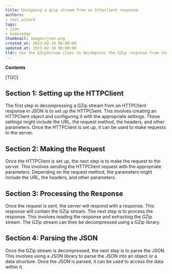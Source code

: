 ```yaml
---
title: Unzipping a gzip stream from an httpclient response
authors:
- cool_wizard
tags:
- json
- knowledge
thumbnail: images/json.png
created_at: 2023-02-10 00:00:00
updated_at: 2023-02-10 00:00:00
tldr: Use the GZipStream class to decompress the GZip response from the HTTPClient.
---
```


**Contents**

[TOC]

## Section 1: Setting up the HTTPClient

The first step in decompressing a GZip stream from an HTTPClient response in JSON is to set up the HTTPClient. This involves creating an HTTPClient object and configuring it with the appropriate settings. These settings might include the URL, the request method, the headers, and other parameters. Once the HTTPClient is set up, it can be used to make requests to the server.

## Section 2: Making the Request

Once the HTTPClient is set up, the next step is to make the request to the server. This involves sending the HTTPClient request with the appropriate parameters. Depending on the request method, the parameters might include the URL, the headers, and other parameters.

## Section 3: Processing the Response

Once the request is sent, the server will respond with a response. This response will contain the GZip stream. The next step is to process the response. This involves reading the response and extracting the GZip stream. The GZip stream can then be decompressed using a GZip library.

## Section 4: Parsing the JSON

Once the GZip stream is decompressed, the next step is to parse the JSON. This involves using a JSON library to parse the JSON into an object or a data structure. Once the JSON is parsed, it can be used to access the data within it.
